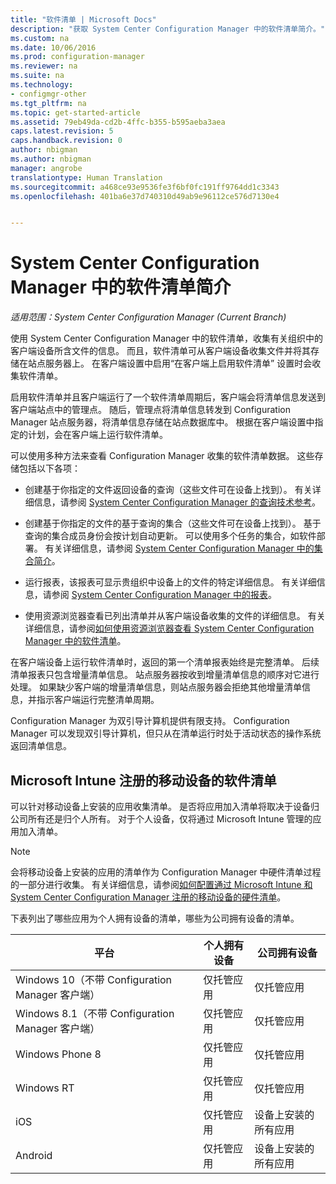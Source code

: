 ```yaml
---
title: "软件清单 | Microsoft Docs"
description: "获取 System Center Configuration Manager 中的软件清单简介。"
ms.custom: na
ms.date: 10/06/2016
ms.prod: configuration-manager
ms.reviewer: na
ms.suite: na
ms.technology:
- configmgr-other
ms.tgt_pltfrm: na
ms.topic: get-started-article
ms.assetid: 79eb49da-cd2b-4ffc-b355-b595aeba3aea
caps.latest.revision: 5
caps.handback.revision: 0
author: nbigman
ms.author: nbigman
manager: angrobe
translationtype: Human Translation
ms.sourcegitcommit: a468ce93e9536fe3f6bf0fc191ff9764dd1c3343
ms.openlocfilehash: 401ba6e37d740310d49ab9e96112ce576d7130e4


---
```

# <a name="introduction-to-software-inventory-in-system-center-configuration-manager"></a>System Center Configuration Manager 中的软件清单简介

*适用范围：System Center Configuration Manager (Current Branch)*

使用 System Center Configuration Manager 中的软件清单，收集有关组织中的客户端设备所含文件的信息。 而且，软件清单可从客户端设备收集文件并将其存储在站点服务器上。 在客户端设置中启用“在客户端上启用软件清单”  设置时会收集软件清单。  

 启用软件清单并且客户端运行了一个软件清单周期后，客户端会将清单信息发送到客户端站点中的管理点。 随后，管理点将清单信息转发到 Configuration Manager 站点服务器，将清单信息存储在站点数据库中。 根据在客户端设置中指定的计划，会在客户端上运行软件清单。  

 可以使用多种方法来查看 Configuration Manager 收集的软件清单数据。 这些存储包括以下各项：  

-   创建基于你指定的文件返回设备的查询（这些文件可在设备上找到）。 有关详细信息，请参阅 [System Center Configuration Manager 的查询技术参考](../../../../core/servers/manage/queries-technical-reference.md)。  

-   创建基于你指定的文件的基于查询的集合（这些文件可在设备上找到）。 基于查询的集合成员身份会按计划自动更新。 可以使用多个任务的集合，如软件部署。 有关详细信息，请参阅 [System Center Configuration Manager 中的集合简介](../../../../core/clients/manage/collections/introduction-to-collections.md)。  

-   运行报表，该报表可显示贵组织中设备上的文件的特定详细信息。 有关详细信息，请参阅 [System Center Configuration Manager 中的报表](../../../../core/servers/manage/reporting.md)。  

-   使用资源浏览器查看已列出清单并从客户端设备收集的文件的详细信息。 有关详细信息，请参阅[如何使用资源浏览器查看 System Center Configuration Manager 中的软件清单](../../../../core/clients/manage/inventory/use-resource-explorer-to-view-software-inventory.md)。  

 在客户端设备上运行软件清单时，返回的第一个清单报表始终是完整清单。 后续清单报表只包含增量清单信息。 站点服务器按收到增量清单信息的顺序对它进行处理。 如果缺少客户端的增量清单信息，则站点服务器会拒绝其他增量清单信息，并指示客户端运行完整清单周期。  

 Configuration Manager 为双引导计算机提供有限支持。 Configuration Manager 可以发现双引导计算机，但只从在清单运行时处于活动状态的操作系统返回清单信息。  

## <a name="software-inventory-for-mobile-devices-enrolled-with-microsoft-intune"></a>Microsoft Intune 注册的移动设备的软件清单  
 可以针对移动设备上安装的应用收集清单。 是否将应用加入清单将取决于设备归公司所有还是归个人所有。 对于个人设备，仅将通过 Microsoft Intune 管理的应用加入清单。  

> [!NOTE]  
>  会将移动设备上安装的应用的清单作为 Configuration Manager 中硬件清单过程的一部分进行收集。 有关详细信息，请参阅[如何配置通过 Microsoft Intune 和 System Center Configuration Manager 注册的移动设备的硬件清单](../../../../core/clients/manage/inventory/mobile-device-hardware-inventory-hybrid.md)。  

 下表列出了哪些应用为个人拥有设备的清单，哪些为公司拥有设备的清单。  

|平台|个人拥有设备|公司拥有设备|  
|--------------|---------------------------------|--------------------------------|  
|Windows 10（不带 Configuration Manager 客户端）|仅托管应用|仅托管应用| 
|Windows 8.1（不带 Configuration Manager 客户端）|仅托管应用|仅托管应用|  
|Windows Phone 8|仅托管应用|仅托管应用|  
|Windows RT|仅托管应用|仅托管应用|  
|iOS|仅托管应用|设备上安装的所有应用|  
|Android|仅托管应用|设备上安装的所有应用|  



<!--HONumber=Dec16_HO3-->


